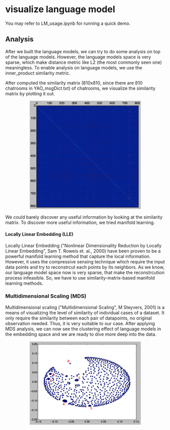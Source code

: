 # visualize language model
You may refer to LM_usage.ipynb for running a quick demo.

## Analysis
After we built the language models, we can try to do some analysis on top of the language models. 
However, the language models space is very sparse, which make distance metric like L2 (the most commonly seen one) meaningless. To enable analysis on language models, we use the inner_product similarity metric. 

After computed the similarity matrix (810x810, since there are 810 chatrooms in YAO_msgDict.txt) of chatrooms, we visualize the similarity matrix by plotting it out.

<p align="center">
  <img src="Similarity_matrix.png" width="350"/>
</p>

We could barely discover any useful information by looking at the similarity matrix. To discover more useful information, we tried manifold learning.

#### Locally Linear Embedding (LLE)
Locally Linear Embedding ("Nonlinear Dimensionality Reduction by Locally Linear Embedding", Sam T. Roweis et. al., 2000) have been proven to be a powerful manifold learning method that capture the local information. 
However, it uses the compressive sensing technique which require the input data points and try to reconstrcut each points by its neighbors. As we know, our language model space now is very sparse, that make the reconstrcution process infeasible. So, we have to use similarity-matrix-based manifold learning methods.

### Multidimensional Scaling (MDS)
Multidimensional scaling ("Multidimensional Scaling", M Steyvers, 2001) is a means of visualizing the level of similarity of individual cases of a dataset. 
It only require the similarity between each pair of datapoints, no original observation needed. Thus, it is very suitable to our case.
After applying MDS analysis, we can now see the clustering effect of language models in the embedding space and we are ready to dive more deep into the data.


<p align="center">
  <img src="MDS_analysis.png" width="350"/>
</p>
